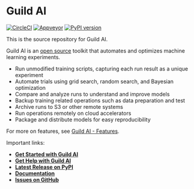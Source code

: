 # Guild AI

[![CircleCI](https://circleci.com/gh/guildai/guildai/tree/release.svg?style=shield)](https://circleci.com/gh/guildai/guildai/tree/release)
[![Appveyor](https://ci.appveyor.com/api/projects/status/github/guildai/guildai?branch=release&svg=true)](https://ci.appveyor.com/project/GarrettSmith/guildai)
[![PyPI version](https://badge.fury.io/py/guildai.svg)](https://badge.fury.io/py/guildai)

This is the source repository for Guild AI.

Guild AI is an [open source](LICENSE.txt) toolkit that automates and
optimizes machine learning experiments.

- Run unmodified training scripts, capturing each run result as a
  unique experiment
- Automate trials using grid search, random search, and Bayesian
  optimization
- Compare and analyze runs to understand and improve models
- Backup training related operations such as data preparation and
  test
- Archive runs to S3 or other remote systems
- Run operations remotely on cloud accelerators
- Package and distribute models for easy reproducibility

For more on features, see [Guild AI -
Features](https://guild.ai).

Important links:

- **[Get Started with Guild AI](https://my.guild.ai/start)**
- **[Get Help with Guild AI](https://my.guild.ai)**
- **[Latest Release on PyPI](https://pypi.python.org/pypi/guildai)**
- **[Documentation](https://my.guild.ai/docs/)**
- **[Issues on GitHub](https://github.com/guildai/guildai/issues)**

